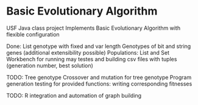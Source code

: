# Basic Evolutionary Algorithm

USF Java class project 
Implements Basic Evolutionary Algorithm with flexible configuration

Done: 
  List genotype with fixed and var length
  Genotypes of bit and string genes (additional extensibility possible)
  Populations: List and Set
  Workbench for running may testes and building csv files with tuples (generation number, best solution)   
  
TODO: 
  Tree genotype 
  Crossover and mutation for tree genotype
  Program generation testing for provided functions: writing corresponding fitnesses
  
TODO:
  R integration and automation of graph building   

